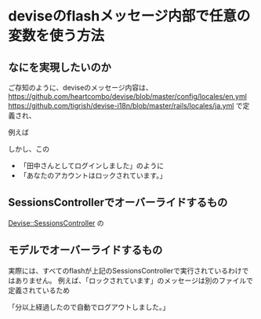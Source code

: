 # deviseのflashメッセージ内部で任意の変数を使う方法

## なにを実現したいのか

ご存知のように、deviseのメッセージ内容は、
https://github.com/heartcombo/devise/blob/master/config/locales/en.yml
https://github.com/tigrish/devise-i18n/blob/master/rails/locales/ja.yml で定義され、

例えば


しかし、この

- 「田中さんとしてログインしました」のように
- 「あなたのアカウントはロックされています。」

## SessionsControllerでオーバーライドするもの



[Devise::SessionsController](https://github.com/heartcombo/devise/blob/master/app/controllers/devise/sessions_controller.rb) の


## モデルでオーバーライドするもの

実際には、すべてのflashが上記のSessionsControllerで実行されているわけではありません。
例えば、「ロックされています」のメッセージは別のファイルで定義されているため


「分以上経過したので自動でログアウトしました。」
